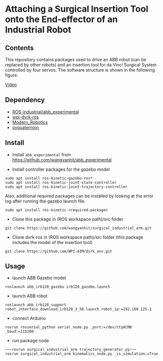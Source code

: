 # Attaching a Surgical Insertion Tool onto the End-effector of an Industrial Robot

## Contents

This repository contains packages used to drive an ABB robot (can be replaced by other robots) and an insertion tool for da Vinci Surgical System controlled by four servos. The software structure is shown in the following figure.

[Video]

## Dependency 
* [ROS-industrial/abb_experimental]
* [wpi-dvrk-ros]
* [Modern_Robotics]
* [pyquaternion]


## Install
* Install ```abb_experimental``` from <https://github.com/wangyanhit/abb_experimental>

* Install controller packages for the gazebo model
```
sudo apt install ros-kinetic-gazebo-ros*
sudo apt install ros-kinetic-joint-state-controller
sudo apt install ros-kinetic-joint-trajectory-controller
```

Also, additional required packages can be installed by looking at the error log after running the gazebo launch file.
```
sudo apt install ros-kinetic-<required-package>
```


* Clone this package in (ROS workspace path)/src folder
```
git clone https://github.com/wangyanhit/surgical_industrial_arm.git
```

* Clone dvrk-ros in (ROS workspace path)/src folder (this package includes the model of the insertion tool)
```
git clone https://github.com/WPI-AIM/dvrk_env.git
```


## Usage
* launch ABB Gazebo model
```
roslaunch abb_irb120_gazebo irb120_gazebo.launch
```
* launch ABB robot
```
roslaunch abb_irb120_support robot_interface_download_irb120_3_58.launch robot_ip:=192.168.125.1
```

* connect Arduino
```
rosrun rosserial_python serial_node.py _port:=/dev/ttyACM0 _baud:=115200
```

* run package node
```
~~~rosrun surgical_industrial_arm trajectory_generator.py~~~
rosrun surgical_industrial_arm kinematics_node.py _is_simulation:=True
```

[Modern_Robotics]: http://hades.mech.northwestern.edu/index.php/Modern_Robotics
[wpi-dvrk-ros]: https://github.com/WPI-AIM/dvrk_env
[ROS-industrial/abb_experimental]: https://github.com/ros-industrial/abb_experimental
[pyquaternion]: http://kieranwynn.github.io/pyquaternion/
[Video]: https://www.youtube.com/watch?v=EwtT7nBfjyI
